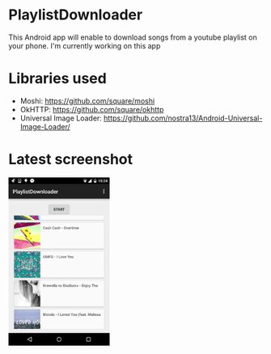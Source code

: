# PlaylistDownloader

This Android app will enable to download songs from a youtube playlist on your phone.
I'm currently working on this app

# Libraries used 
* Moshi: https://github.com/square/moshi
* OkHTTP: https://github.com/square/okhttp
* Universal Image Loader: https://github.com/nostra13/Android-Universal-Image-Loader/

# Latest screenshot
<img src="/screenshots/screen1.png" width="200px">